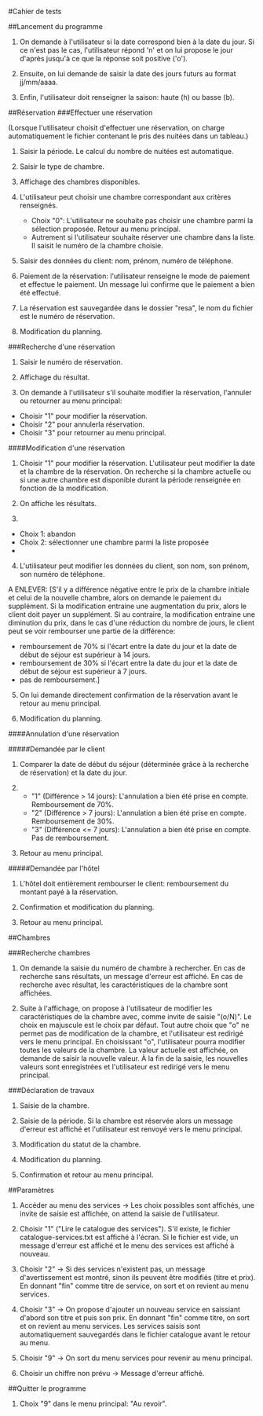 #Cahier de tests

##Lancement du programme

1. On demande à l'utilisateur si la date correspond bien à la date du jour. Si ce n'est pas le cas, l'utilisateur répond 'n' et on lui propose le jour d'après jusqu'à ce que la réponse soit positive ('o').

2. Ensuite, on lui demande de saisir la date des jours futurs au format jj/mm/aaaa.

3. Enfin, l'utilisateur doit renseigner la saison: haute (h) ou basse (b).

##Réservation
###Effectuer une réservation

(Lorsque l'utilisateur choisit d'effectuer une réservation, on charge automatiquement le fichier contenant le pris des nuitées dans un tableau.)

1. Saisir la période. Le calcul du nombre de nuitées est automatique.  

2. Saisir le type de chambre.

3. Affichage des chambres disponibles.

4. L'utilisateur peut choisir une chambre correspondant aux critères renseignés.
    * Choix "0": L'utilisateur ne souhaite pas choisir une chambre parmi la sélection proposée. Retour au menu principal.
    * Autrement si l'utilisateur souhaite réserver une chambre dans la liste. Il saisit le numéro de la chambre choisie.

5. Saisir des données du client: nom, prénom, numéro de téléphone.

6. Paiement de la réservation: l'utilisateur renseigne le mode de paiement et effectue le paiement. Un message lui confirme que le paiement a bien été effectué.

7. La réservation est sauvegardée dans le dossier "resa", le nom du fichier est le numéro de réservation.

8. Modification du planning.

###Recherche d'une réservation

1. Saisir le numéro de réservation.

2. Affichage du résultat.

3. On demande à l'utilisateur s'il souhaite modifier la réservation, l'annuler ou retourner au menu principal:
 * Choisir "1" pour modifier la réservation.
 * Choisir "2" pour annulerla réservation.
 * Choisir "3" pour retourner au menu principal.

####Modification d'une réservation

 1. Choisir "1" pour modifier la réservation. L'utilisateur peut modifier la date et la chambre de la réservation.
 On recherche si la chambre actuelle ou si une autre chambre est disponible durant la période renseignée en fonction de la modification. 

2. On affiche les résultats.
3. 
* Choix 1: abandon
* Choix 2: sélectionner une chambre parmi la liste proposée
* 
4. L'utilisateur peut modifier les données du client, son nom, son prénom, son numéro de téléphone.

A ENLEVER: [S'il y a différence négative entre le prix de la chambre initiale et celui de la nouvelle chambre, alors on demande le paiement du supplément.
 Si la modification entraine une augmentation du prix, alors le client doit payer un supplément.
 Si au contraire, la modification entraine une diminution du prix, dans le cas d'une réduction du nombre de jours, le client peut se voir rembourser une partie de la différence:
   * remboursement de 70% si l'écart entre la date du jour et la date de début de séjour est supérieur à 14 jours.
   * remboursement de 30% si l'écart entre la date du jour et la date de début de séjour est supérieur à 7 jours.
   * pas de remboursement.]

 5. On lui demande directement confirmation de la réservation avant le retour au menu principal.

 6. Modification du planning.

####Annulation d'une réservation

#####Demandée par le client

 1. Comparer la date de début du séjour (déterminée grâce à la   recherche de réservation) et la date du jour.

 2. * "1" (Différence > 14 jours): L'annulation a bien été prise en compte. Remboursement de 70%.
    * "2" (Différence > 7 jours): L'annulation a bien été prise en compte. Remboursement de 30%.
    * "3" (Différence <= 7 jours): L'annulation a bien été prise en compte. Pas de remboursement.

 3. Retour au menu principal.

#####Demandée par l'hôtel

 1. L'hôtel doit entièrement rembourser le client: remboursement du montant payé à la réservation.

 2. Confirmation et modification du planning.

 3. Retour au menu principal.

##Chambres

###Recherche chambres

1. On demande la saisie du numéro de chambre à rechercher. En cas de recherche sans résultats, un message d'erreur est affiché. En cas de recherche avec résultat, les caractéristiques de la chambre sont affichées.

2. Suite à l'affichage, on propose à l'utilisateur de modifier les caractéristiques de la chambre avec, comme invite de saisie "(o/N)". Le choix en majuscule est le choix par défaut.
Tout autre choix que "o" ne permet pas de modification de la chambre, et l'utilisateur est redirigé vers le menu principal. En choisissant "o", l'utilisateur pourra modifier toutes les valeurs de la chambre. La valeur actuelle est affichée, on demande de saisir la nouvelle valeur. À la fin de la saisie, les nouvelles valeurs sont enregistrées et l'utilisateur est redirigé vers le menu principal.

###Déclaration de travaux

1. Saisie de la chambre.

2. Saisie de la période.
   Si la chambre est réservée alors un message d'erreur est affiché et l'utilisateur est renvoyé vers le menu principal.

3. Modification du statut de la chambre.

4. Modification du planning.

5. Confirmation et retour au menu principal.


##Paramètres

1. Accéder au menu des services → Les choix possibles sont affichés, une invite de saisie est affichée, on attend la saisie de l'utilisateur.

2. Choisir "1" ("Lire le catalogue des services"). S'il existe, le fichier catalogue-services.txt est affiché à l'écran. Si le fichier est vide, un message d'erreur est affiché et le menu des services est affiché à nouveau.

3. Choisir "2" → Si des services n'existent pas, un message d'avertissement est montré, sinon ils peuvent être modifiés (titre et prix). En donnant "fin" comme titre de service, on sort et on revient au menu services.

4. Choisir "3" → On propose d'ajouter un nouveau service en saissiant d'abord son titre et puis son prix. En donnant "fin" comme titre, on sort et on revient au menu services. Les services saisis sont automatiquement sauvegardés dans le fichier catalogue avant le retour au menu.

5. Choisir "9" → On sort du menu services pour revenir au menu principal.

6. Choisir un chiffre non prévu →  Message d'erreur affiché.

##Quitter le programme

1. Choix "9" dans le menu principal: "Au revoir".
